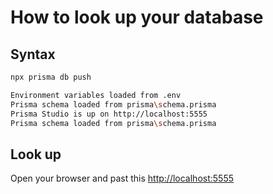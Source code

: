# How to look up your database

## Syntax
```bash
npx prisma db push
```

```bash
Environment variables loaded from .env
Prisma schema loaded from prisma\schema.prisma
Prisma Studio is up on http://localhost:5555
Prisma schema loaded from prisma\schema.prisma
```

## Look up
Open your browser and past this <http://localhost:5555>
